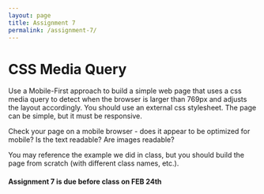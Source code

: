 ```yaml
---
layout: page
title: Assignment 7
permalink: /assignment-7/
---
```


# CSS Media Query

Use a Mobile-First approach to build a simple web page that uses a css media query to detect when the browser is larger than 769px and adjusts the layout accordingly. You should use an external css stylesheet. The page can be simple, but it must be responsive.

Check your page on a mobile browser - does it appear to be optimized for mobile? Is the text readable? Are images readable?

You may reference the example we did in class, but you should build the page from scratch (with different class names, etc.).

####  **Assignment 7 is due before class on FEB 24th**

